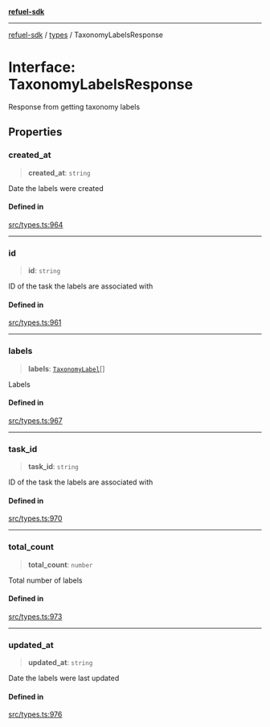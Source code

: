 [**refuel-sdk**](../../README.md)

***

[refuel-sdk](../../modules.md) / [types](../README.md) / TaxonomyLabelsResponse

# Interface: TaxonomyLabelsResponse

Response from getting taxonomy labels

## Properties

### created\_at

> **created\_at**: `string`

Date the labels were created

#### Defined in

[src/types.ts:964](https://github.com/refuel-ai/refuel-sdk/blob/1b12f0442d5e4e331bc7d9e4f1f5828e99232382/src/types.ts#L964)

***

### id

> **id**: `string`

ID of the task the labels are associated with

#### Defined in

[src/types.ts:961](https://github.com/refuel-ai/refuel-sdk/blob/1b12f0442d5e4e331bc7d9e4f1f5828e99232382/src/types.ts#L961)

***

### labels

> **labels**: [`TaxonomyLabel`](TaxonomyLabel.md)[]

Labels

#### Defined in

[src/types.ts:967](https://github.com/refuel-ai/refuel-sdk/blob/1b12f0442d5e4e331bc7d9e4f1f5828e99232382/src/types.ts#L967)

***

### task\_id

> **task\_id**: `string`

ID of the task the labels are associated with

#### Defined in

[src/types.ts:970](https://github.com/refuel-ai/refuel-sdk/blob/1b12f0442d5e4e331bc7d9e4f1f5828e99232382/src/types.ts#L970)

***

### total\_count

> **total\_count**: `number`

Total number of labels

#### Defined in

[src/types.ts:973](https://github.com/refuel-ai/refuel-sdk/blob/1b12f0442d5e4e331bc7d9e4f1f5828e99232382/src/types.ts#L973)

***

### updated\_at

> **updated\_at**: `string`

Date the labels were last updated

#### Defined in

[src/types.ts:976](https://github.com/refuel-ai/refuel-sdk/blob/1b12f0442d5e4e331bc7d9e4f1f5828e99232382/src/types.ts#L976)
